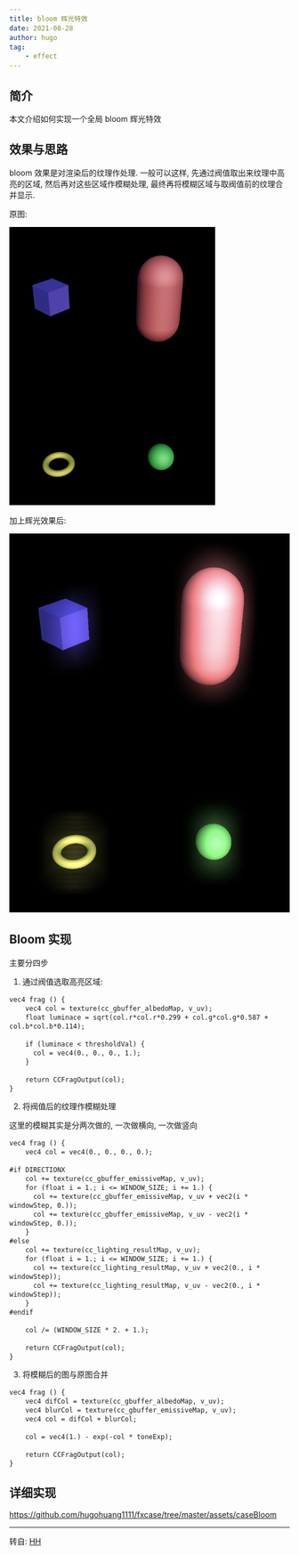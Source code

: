 ```yaml
---
title: bloom 辉光特效
date: 2021-08-28
author: hugo
tag:
    - effect
---
```


## 简介

本文介绍如何实现一个全局 bloom 辉光特效

## 效果与思路

bloom 效果是对渲染后的纹理作处理. 一般可以这样, 先通过阀值取出来纹理中高亮的区域, 然后再对这些区域作模糊处理, 最终再将模糊区域与取阀值前的纹理合并显示.

原图:

![原图](/assets/202108/bloom2.png)

加上辉光效果后:

![Bloom](/assets/202108/bloom1.png)


## Bloom 实现

主要分四步

1. 通过阀值选取高亮区域:

```shader
vec4 frag () {
    vec4 col = texture(cc_gbuffer_albedoMap, v_uv);
    float luminace = sqrt(col.r*col.r*0.299 + col.g*col.g*0.587 + col.b*col.b*0.114);

    if (luminace < thresholdVal) {
      col = vec4(0., 0., 0., 1.);
    }

    return CCFragOutput(col);
}
```

2. 将阀值后的纹理作模糊处理

这里的模糊其实是分两次做的, 一次做横向, 一次做竖向

```shader
vec4 frag () {
    vec4 col = vec4(0., 0., 0., 0.);

#if DIRECTIONX
    col += texture(cc_gbuffer_emissiveMap, v_uv);
    for (float i = 1.; i <= WINDOW_SIZE; i += 1.) {
      col += texture(cc_gbuffer_emissiveMap, v_uv + vec2(i * windowStep, 0.));
      col += texture(cc_gbuffer_emissiveMap, v_uv - vec2(i * windowStep, 0.));
    }
#else
    col += texture(cc_lighting_resultMap, v_uv);
    for (float i = 1.; i <= WINDOW_SIZE; i += 1.) {
      col += texture(cc_lighting_resultMap, v_uv + vec2(0., i * windowStep));
      col += texture(cc_lighting_resultMap, v_uv - vec2(0., i * windowStep));
    }
#endif

    col /= (WINDOW_SIZE * 2. + 1.);

    return CCFragOutput(col);
}
```

3. 将模糊后的图与原图合并

```shader
vec4 frag () {
    vec4 difCol = texture(cc_gbuffer_albedoMap, v_uv);
    vec4 blurCol = texture(cc_gbuffer_emissiveMap, v_uv);
    vec4 col = difCol + blurCol;

    col = vec4(1.) - exp(-col * toneExp);

    return CCFragOutput(col);
}
```


## 详细实现

https://github.com/hugohuang1111/fxcase/tree/master/assets/caseBloom


---
转自: [HH](http://www.hugohuang.xyz/)

